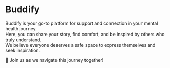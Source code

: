 # Buddify

Buddify is your go-to platform for support and connection in your mental health journey.  
Here, you can share your story, find comfort, and be inspired by others who truly understand.  
We believe everyone deserves a safe space to express themselves and seek inspiration.  

🌱 Join us as we navigate this journey together!
